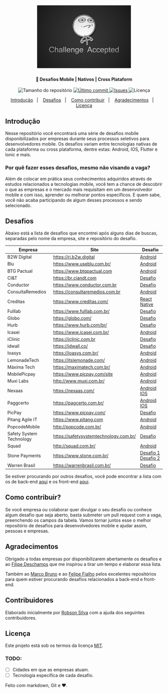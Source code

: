 <h1 align="center">
    <img alt="Desafio aceito" title="#delicinha" src="challenge_accepted.jpg" width="300px" />
</h1>

<h4 align="center">
  📱 Desafios Mobile | Nativos | Cross Plataform
</h4>
<p align="center">
  <img alt="Tamanho do repositório" src="https://img.shields.io/github/repo-size/robsonsilv4/desafios-mobile">
  
  <a href="https://github.com/robsonsilv4/desafios-mobile/master">
    <img alt="Último commit" src="https://img.shields.io/github/last-commit/robsonsilv4/desafios-mobile">
  </a>

  <a href="https://github.com/robsonsilv4/desafios-mobile/issues">
    <img alt="Issues" src="https://img.shields.io/github/issues/robsonsilv4/desafios-mobile">
  </a>

  <img alt="Licença" src="https://img.shields.io/badge/license-MIT-brightgreen">
</p>

<p align="center">
  <a href="#introdução">Introdução</a>&nbsp;&nbsp;&nbsp;|&nbsp;&nbsp;&nbsp;
  <a href="#desafios">Desafios</a>&nbsp;&nbsp;&nbsp;|&nbsp;&nbsp;&nbsp;
  <a href="#como-contribuir">Como contribuir</a>&nbsp;&nbsp;&nbsp;|&nbsp;&nbsp;&nbsp;
  <a href="#agradecimentos">Agradecimentos</a>&nbsp;&nbsp;&nbsp;|&nbsp;&nbsp;&nbsp;
  <a href="#licença">Licença</a>
</p>

## Introdução

Nesse repositório você encontrará uma série de desafios mobile disponibilizados por empresas durante seus processos seletivos para desenvolvedores mobile. Os desafios variam entre tecnologias nativas de cada plataforma ou cross plataforma, dentre estas: Android, IOS, Flutter e Ionic e mais.

### Por quê fazer esses desafios, mesmo não visando a vaga?

Além de colocar em prática seus conhecimentos adquiridos através de estudos relacionados a tecnologias mobile, você tem a chance de descobrir o que as empresas e o mercado mais requisitam em um desenvolvedor mobile e com isso, aprender ou melhorar pontos específicos. E quem sabe, você não acaba participando de algum desses processos e sendo selecionado.

## Desafios

Abaixo está a lista de desafios que encontrei após alguns dias de buscas, separadas pelo nome da empresa, site e repositório do desafio.

| Empresa                  | Site                                   | Desafio                                                                                                                                                                              |
|--------------------------|----------------------------------------|--------------------------------------------------------------------------------------------------------------------------------------------------------------------------------------|
| B2W Digital              | https://ri.b2w.digital                 | [Android](https://github.com/b2w-marketplace/challenge-android)                                                                                                                      |
| Blu                      | https://www.useblu.com.br/             | [Android](https://github.com/Pagnet/desafio-front-android)                                                                                                                           |
| BTG Pactual              | https://www.btgpactual.com             | [Android](https://github.com/btgpactualdigitaldev/android-challenge-BTG)                                                                                                             |
| CI&T                     | https://br.ciandt.com                  | [Desafio](https://github.com/ciandt-mobile/desafio-mobile)                                                                                                                           |
| Conductor                | https://www.conductor.com.br           | [Desafio](https://github.com/marketpayconductor/desafio-mobile)                                                                                                                      |
| ConsultaRemedios         | https://consultaremedios.com.br        | [Android](https://github.com/ConsultaRemedios/mobile-android-challenge)                                                                                                              |
| Creditas                 | https://www.creditas.com/              | [React Native](https://github.com/Creditas/challenge/tree/master/mobile-react-native)                                                                                                |
| Fulllab                  | https://www.fulllab.com.br/            | [Desafio](https://github.com/fulllabS2totalcommit/desafio-mobile)                                                                                                                    |
| Globo                    | https://globo.com/                     | [Desafio](https://github.com/globoi/globoplay-desafio-mobile)                                                                                                                        |
| Hurb                     | https://www.hurb.com/br/               | [Desafio](https://github.com/hurbcom/challenge-alpha)                                                                                                                                |
| Icasei                   | https://www.icasei.com.br/             | [Android](https://github.com/icasei/teste-android-developer)                                                                                                                         |
| iClinic                  | https://iclinic.com.br                 | [Desafio](https://github.com/iclinic/api-desafio-mobile)                                                                                                                             |
| idwall                   | https://idwall.co/                     | [Desafio](https://github.com/idwall/desafios-iddog/tree/master/mobile)                                                                                                               |
| Ioasys                   | https://ioasys.com.br/                 | [Android](https://bitbucket.org/ioasys/empresas-android/src/master/)                                                                                                                 |
| LemonadeTech             | https://itslemonade.com/               | [Android](https://github.com/LemonadeTech/DesafioAndroid)                                                                                                                            |
| Máxima Tech              | https://maximatech.com.br/             | [Android](https://github.com/talentosmaxima/Android)                                                                                                                                 |
| MobilePicpay             | https://www.picpay.com/site            | [Android](https://github.com/mobilepicpay/desafio-android)                                                                                                                           |
| Muxi Labs                | http://www.muxi.com.br/                | [Android](https://github.com/muxidev/desafio-android)                                                                                                                                |
| Nexaas                   | https://nexaas.com/                    | [Android](https://github.com/myfreecomm/desafio-mobile-android) [IOS](https://github.com/myfreecomm/desafio-mobile-ios)                                                              |
| Paggcerto                | https://pagcerto.com.br/               | [Android](https://github.com/paggcerto-sa/desafios/blob/master/mobile-android.md) [IOS](https://github.com/paggcerto-sa/desafios/blob/master/mobile-ios.md)                          |
| PicPay                   | https://www.picpay.com/                | [Desafio](https://github.com/PicPay/trabalhe-conosco-mobile-dev)                                                                                                                     |
| Pitang Agile IT          | https://www.pitang.com                 | [Android](https://github.com/pitangagile/desafio-android)                                                                                                                            |
| PopcodeMobile            | http://popcode.com.br/                 | [Android](https://github.com/PopcodeMobile/desafio-android)                                                                                                                          |
| Safety System Technology | https://safetysystemtechnology.com.br/ | [Desafio](https://github.com/safetysystemtechnology/desafio-mobile)                                                                                                                  |
| Squad                    | http://squad.com.br/                   | [Android](https://github.com/squadbr/Desafio-Android)                                                                                                                                |
| Stone Payments           | https://www.stone.com.br/              | [Desafio 1](https://github.com/stone-payments/desafio-mobile/blob/master/store/README.md) [Desafio 2](https://github.com/stone-payments/desafio-mobile/blob/master/wallet/README.md) |
| Warren Brasil            | https://warrenbrasil.com.br/           | [Desafio](https://github.com/warrenbrasil/desafio-warren-mobile)                                                                                                                     |

Se estiver procurando por outros desafios, você pode encontrar a lista com os de back-end [aqui](https://github.com/CollabCodeTech/backend-challenges) e os front-end [aqui](https://github.com/felipefialho/frontend-challenges).

## Como contribuir?

Se você empresa ou colaborar quer divulgar o seu desafio ou conhece algum desafio que seja aberto, basta submeter um pull request com a vaga, preenchendo os campos da tabela. Vamos tornar juntos esse o melhor repositório de desafios para desenvolvedores mobile e ajudar assim, pessoas e empresas.

## Agradecimentos

Obrigado a todas empresas por disponibilizarem abertamente os desafios e ao [Filipe Deschamps](https://github.com/filipedeschamps) que me inspirou a tirar um tempo e elaborar essa lista.

Também ao [Marco Bruno](https://github.com/MarcoBrunoBR) e ao [Felipe Fialho](https://github.com/felipefialho) pelos excelentes repositórios para quem estiver procurando desafios relacionados a back-end e front-end.

## Contribuidores

Elaborado inicialmente por [Robson Silva](https://github.com/filipedeschamps) com a ajuda dos seguintes contribuidores.

## Licença

Este projeto está sob os termos da licença [MIT](./LICENSE).

### TODO:

- [ ] Cidades em que as empresas atuam.
- [ ] Tecnologia específica de cada desafio.

Feito com markdown, Git e ❤️.
